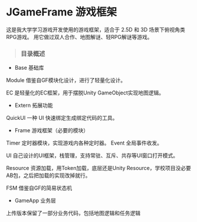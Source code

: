 # JGameFrame 游戏框架
这是我大学学习游戏开发使用的游戏框架，适合于 2.5D 和 3D 场景下俯视角类RPG游戏。
用它做过双人合作、地图解谜、轻RPG解谜等游戏。

>### 目录概述
- Base 基础库

Module 借鉴自GF模块化设计，进行了轻量化设计。

EC 是轻量化的EC框架，用于摆脱Unity GameObject实现地图逻辑。

- Extern 拓展功能

QuickUI 一种 UI 快速绑定生成绑定代码的工具。

- Frame 游戏框架（必要的模块）

Timer 定时器模块，实现游戏内各种定时器。
Event 全局事件收发。

UI 自己设计的UI框架，栈管理，支持常驻、互斥、共存等UI窗口打开模式。

Resource 资源加载，用Token加载，底层还是Unity Resource，学校项目没必要AB包，之后把加载的实现改掉就行。

FSM 借鉴自GF的简易状态机

- GameApp 业务层

上传版本保留了一部分业务代码，包括地图逻辑和任务逻辑
